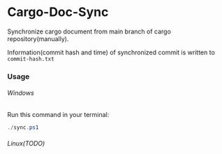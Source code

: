 # Cargo-Doc-Sync

Synchronize cargo document from main branch of cargo repository(manually).

Information(commit hash and time) of synchronized commit is written to `commit-hash.txt` 

### Usage

###### Windows

Run this command in your terminal:
```powershell
./sync.ps1
```

###### Linux(TODO)